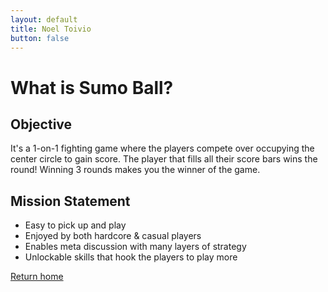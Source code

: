 ```yaml
---
layout: default
title: Noel Toivio
button: false
---
```


# What is Sumo Ball?

## Objective
It's a 1-on-1 fighting game where the players compete over occupying the center circle to gain score.
The player that fills all their score bars wins the round! Winning 3 rounds makes you the winner of the game.


## Mission Statement

- Easy to pick up and play
- Enjoyed by both hardcore & casual players
- Enables meta discussion with many layers of strategy
- Unlockable skills that hook the players to play more


<a href="/" class="btn">Return home</a>